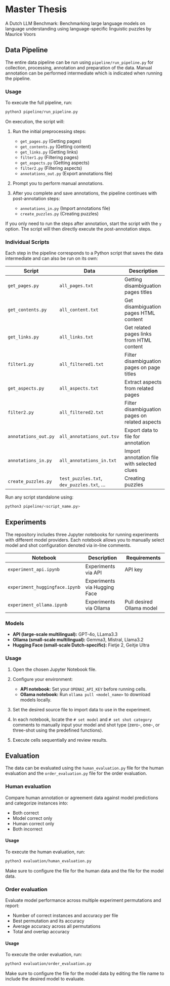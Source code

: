 # Master Thesis
A Dutch LLM Benchmark: Benchmarking large language models on language understanding using language-specific linguistic puzzles by Maurice Voors

## Data Pipeline

The entire data pipeline can be run using `pipeline/run_pipeline.py` for collection, processing, annotation and preparation of the data. Manual annotation can be performed intermediate which is indicated when running the pipeline.

### Usage

To execute the full pipeline, run:

```bash
python3 pipeline/run_pipeline.py
```

On execution, the script will:

1. Run the initial preprocessing steps:

   * `get_pages.py` (Getting pages)
   * `get_contents.py` (Getting content)
   * `get_links.py` (Getting links)
   * `filter1.py` (Filtering pages)
   * `get_aspects.py` (Getting aspects)
   * `filter2.py` (Filtering aspects)
   * `annotations_out.py` (Export annotations file)

2. Prompt you to perform manual annotations.

3. After you complete and save annotations, the pipeline continues with post-annotation steps:

   * `annotations_in.py` (Import annotations file)
   * `create_puzzles.py` (Creating puzzles)

If you only need to run the steps after annotation, start the script with the `y` option. The script will then directly execute the post-annotation steps.

### Individual Scripts

Each step in the pipeline corresponds to a Python script that saves the data intermediate and can also be run on its own:

| Script               | Data                            | Description                                  |
| -------------------- | ------------------------------- | -------------------------------------------- |
| `get_pages.py`       | `all_pages.txt`                 | Getting disambiguation pages titles          |
| `get_contents.py`    | `all_content.txt`               | Get disambiguation pages HTML content        |
| `get_links.py`       | `all_links.txt`                 | Get related pages links from HTML content    |
| `filter1.py`         | `all_filtered1.txt`             | Filter disambiguation pages on page titles   |
| `get_aspects.py`     | `all_aspects.txt`               | Extract aspects from related pages           |
| `filter2.py`         | `all_filtered2.txt`             | Filter disambiguation pages on related aspects |
| `annotations_out.py` | `all_annotations_out.tsv`       | Export data to file for annotation           |
| `annotations_in.py`  | `all_annotations_in.txt`        | Import annotation file with selected clues   |
| `create_puzzles.py`  | `test_puzzles.txt`, `dev_puzzles.txt`, … | Creating puzzles                    |

Run any script standalone using:

```bash
python3 pipeline/<script_name.py>
```

## Experiments

The repository includes three Jupyter notebooks for running experiments with different model providers. Each notebook allows you to manually select model and shot configuration denoted via in-line comments.

| Notebook                       | Description                          | Requirements                      | 
| ------------------------------ | ------------------------------------ | --------------------------------- | 
| `experiment_api.ipynb`         | Experiments via API           | API key                    | 
| `experiment_huggingface.ipynb` | Experiments via Hugging Face         |  | 
| `experiment_ollama.ipynb`      | Experiments via Ollama | Pull desired Ollama model |

### Models

* **API (large-scale multilingual):** GPT-4o, LLama3.3
* **Ollama (small-scale multilingual):** Gemma3, Mistral, Llama3.2
* **Hugging Face (small-scale Dutch-specific):** Fietje 2, Geitje Ultra

### Usage

1. Open the chosen Jupyter Notebook file.
2. Configure your environment:

   * **API notebook:** Set your `OPENAI_API_KEY` before running cells.
   * **Ollama notebook:** Run `ollama pull <model_name>` to download models locally.
3. Set the desired source file to import data to use in the experiment.
4. In each notebook, locate the `# set model` and `# set shot category` comments to manually input your model and shot type (zero-, one-, or three-shot using the predefined functions).
5. Execute cells sequentially and review results.

## Evaluation

The data can be evaluated using the `human_evaluation.py` file for the human evaluation and the `order_evaluation.py` file for the order evaluation.

### Human evaluation
Compare human annotation or agreement data against model predictions and categorize instances into:
 - Both correct
 - Model correct only
 - Human correct only
 - Both incorrect

#### Usage
To execute the human evaluation, run:

```bash
python3 evaluation/human_evaluation.py
```
Make sure to configure the file for the human data and the file for the model data.

        

### Order evaluation
Evaluate model performance across multiple experiment permutations and report:
 -  Number of correct instances and accuracy per file  
  -   Best permutation and its accuracy 
  -   Average accuracy across all permutations  
  -   Total and overlap accuracy

#### Usage
To execute the order evaluation, run:

```bash
python3 evaluation/order_evaluation.py
```
Make sure to configure the file for the model data by editing the file name to include the desired model to evaluate.
